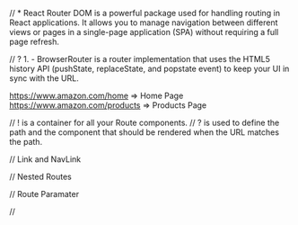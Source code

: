 // \* React Router DOM is a powerful package used for handling routing in React applications. It allows you to manage navigation between different views or pages in a single-page application (SPA) without requiring a full page refresh.

// ? 1. <BrowserRouter></BrowserRouter> - BrowserRouter is a router implementation that uses the HTML5 history API (pushState, replaceState, and popstate event) to keep your UI in sync with the URL.

https://www.amazon.com/home => Home Page
https://www.amazon.com/products => Products Page

// ! <Routes></Routes> is a container for all your Route components.
// ? <Route /> is used to define the path and the component that should be rendered when the URL matches the path.

// Link and NavLink

// Nested Routes

// Route Paramater

//
